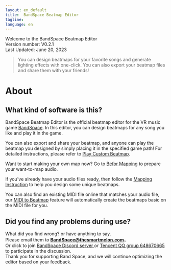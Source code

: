 ```yaml
---
layout: en_default
title:  BandSpace Beatmap Editor
tagline: 
language: en
---
```


Welcome to the BandSpace Beatmap Editor  
Version number: V0.2.1  
Last Updated: June 20, 2023  

> You can design beatmaps for your favorite songs and generate lighting effects with one-click. You can also export your beatmap files and share them with your friends!

# About

## **What kind of software is this?**
BandSpace Beatmap Editor is the official beatmap editor for the VR music game [BandSpace](https://store.steampowered.com/app/2182070). In this editor, you can design beatmaps for any song you like and play it in the game.  

You can also export and share your beatmap, and anyone can play the beatmap you designed by simply placing it in the specified game path! For detailed instructions, please refer to [Play Custom Beatmap](play-custom-map).  

Want to start making your own map now? Go to [Befor Mapping](before-mapping) to prepare your want-to-map audio.  

If you've already have your audio files ready, then follow the [Mapping Instruction](mapping-instruction) to help you design some unique beatmaps.
  
You can also find an existing MIDI file online that matches your audio file, our [MIDI to Beatmap](midi-to-beatmap) feature will automatically create the beatmaps basic on the MIDI file for you.



## **Did you find any problems during use?**
What did you find wrong? or have anything to say.  
Please email them to **BandSpace@thesmartmelon.com**，  
Or click to join [BandSpace Discord server ](https://discord.com/invite/hZA9xsfYnn)or [Tencent QQ group 648670665](https://jq.qq.com/?_wv=1027&k=VfRPDaKg) to participate in the discussion.    
Thank you for supporting Band Space, and we will continue optimizing the editor based on your feedback.
